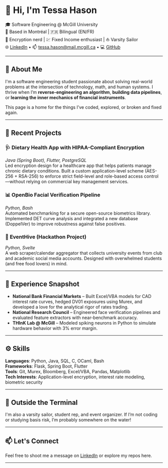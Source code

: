 # 👋 Hi, I'm Tessa Hason

🎓 Software Engineering @ McGill University  
📍 Based in Montréal | 🇫🇷 Bilingual (EN/FR)  
🔐 Encryption nerd | 💹 Fixed Income enthusiast | ⛵ Varsity Sailor  
🌐 [LinkedIn](https://www.linkedin.com/in/tessahason) • 📫 tessa.hason@mail.mcgill.ca • 💻 [GitHub](https://github.com/tessahas)

---

## 🧠 About Me

I'm a software engineering student passionate about solving real-world problems at the intersection of technology, math, and human systems. I thrive when I’m **reverse-engineering an algorithm**, **building data pipelines**, or **learning the inner mechanics of financial instruments**.

This page is a home for the things I’ve coded, explored, or broken and fixed again.

---

## 🔨 Recent Projects

### 🩺 **Dietary Health App with HIPAA-Compliant Encryption**
*Java (Spring Boot), Flutter, PostgreSQL*  
Led encryption design for a healthcare app that helps patients manage chronic dietary conditions. Built a custom application-level scheme (AES-256 + RSA-256) to enforce strict field-level and role-based access control—without relying on commercial key management services.

### 📊 **OpenBio Facial Verification Pipeline**
*Python, Bash*  
Automated benchmarking for a secure open-source biometrics library. Implemented DET curve analysis and integrated a new database (DoppelVer) to improve robustness against false positives.

### 📅 **EventHive (Hackathon Project)**
*Python, Svelte*  
A web scraper/calendar aggregator that collects university events from club and academic social media accounts. Designed with overwhelmed students (and free food lovers) in mind.

---

## 💼 Experience Snapshot

- **National Bank Financial Markets** – Built Excel/VBA models for CAD interest rate curves, hedged DV01 exposures using Murex, and developed a love for the analytical rigor of rates trading.
- **National Research Council** – Engineered face verification pipelines and evaluated feature extractors with near-benchmark accuracy.
- **THInK Lab @ McGill** – Modeled spiking neurons in Python to simulate hardware behavior with 3% error margin.

---

## ⚙️ Skills

**Languages**: Python, Java, SQL, C, OCaml, Bash  
**Frameworks**: Flask, Spring Boot, Flutter  
**Tools**: Git, Murex, Bloomberg, Excel/VBA, Pandas, Matplotlib  
**Tech Interests**: Application-level encryption, interest rate modeling, biometric security

---

## 🧭 Outside the Terminal

I'm also a varsity sailor, student rep, and event organizer. If I’m not coding or studying basis risk, I’m probably somewhere on the water!

---

## 📫 Let's Connect

Feel free to shoot me a message on [LinkedIn](https://www.linkedin.com/in/tessahason) or explore my repos here.

---
